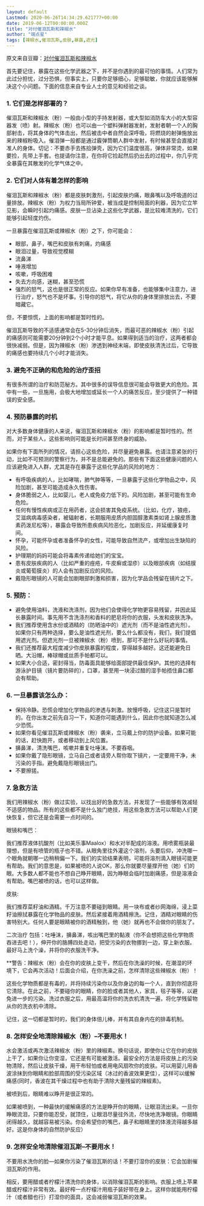 ```yaml
---
layout: default
Lastmod: 2020-06-26T14:34:29.621777+00:00
date: 2019-06-12T00:00:00.000Z
title: "对付催泪瓦斯和辣椒水"
author: "端点星"
tags: [辣椒水,催泪瓦斯,皮肤,暴露,遮光]
---
```


原文来自豆瓣：[对付催泪瓦斯和辣椒水](https://www.douban.com/note/291326587/)

首先要记住，暴露在这些化学武器之下，并不是你遇到的最可怕的事情。人们常为此过分担忧，过分恐惧，但事实上，只要你足够细心，足够聪敏，你就应该能够解决这个小问题。下面的信息来自专业人士的意见和经验之谈。

### 1\. 它们是怎样部署的？

催泪瓦斯和辣椒水（粉）一般由小型的手持发射器，或大型如消防车大小的大型容器发（喷）射。辣椒水（粉）也可以由一个塑料弹射器发射，发射者朝一个人的胸部射击，将其身体的气体击出，然后被击中者自然会深呼吸，将燃烧的射弹施放出来的辣椒粉吸入。催泪弹一般都是通过霰弹筒朝人群中发射，有时候甚至会直接对准人的身体。切记：不要赤手去拣拾弹壳，因为它们温度很高，弹体非常烫，如果要捡，先带上手套。也提请你注意，在你将它捡起然后扔出去的过程中，你几乎完全暴露在其散发的化学气体之中。

### 2\. 它们对人体有着怎样的影响

催泪瓦斯和辣椒水（粉）都是皮肤刺激剂，引起皮肤灼痛，眼鼻嘴以及呼吸道的过量排放。辣椒水（粉）为权力当局所钟爱，被当成是控制局面的利器，因为它立竿见影，会瞬时引起灼痛感。皮肤一旦沾染上这些化学武器，是比较难清洗的，它们能够引起轻度灼伤。

一旦暴露在催泪瓦斯或辣椒水（粉）之下，你可能会：

*   眼部，鼻子，嘴巴和皮肤有刺痛，灼痛感
*   眼泪过量，导致视觉模糊
*   流鼻涕
*   唾液增加
*   咳嗽，呼吸困难
*   失去方向感，迷糊，甚至恐慌
*   强烈的怒气，这也是很正常的反应。如果你早有准备，也能够集中注意力，进行治疗，怒气也不是坏事。引导你的怒气，将它从你的身体里排放出去，不要暗藏它。

但，不要惊慌，上面的影响都是暂时性的。

催泪瓦斯导致的不适感通常会在5-30分钟后消失，而最可恶的辣椒水（粉）引起的痛感则可能需要20分钟到2个小时才能平息。如果得到适当的治疗，这两者都会很快减弱。但是，因为辣椒水（粉）渗透到神经末端，即使皮肤清洗过后，它导致的痛感也要持续几个小时才能消失。

### 3\. 避免不正确的和危险的治疗歪招

有很多所谓的治疗和防范秘方。其中很多的误导信息很可能会导致更大的危险。其中有一些，一旦施用，会极大地增加或延长一个人的痛苦反应，至少提供了一种错误的安全感。

### 4\. 预防暴露的时机

对大多数身体健康的人来说，催泪瓦斯和辣椒水（粉）的影响都是暂时性的。然而，对于某些人，这些影响则可能是长时间甚至终身的威胁。

如果你有下面所列的情况，请担心这些危险，并尽量避免暴露。也请注意紧张的行动，比如不可预测的警察行为，并不是总能避免的。那些有下面这些健康问题的人应该避免进入人群，尤其是存在暴露于这些化学品的风险的地方：

*   有呼吸疾病的人，比如哮喘，肺气肿等等，一旦暴露于这些化学物品之中，风险加剧，甚至可能造成永久性伤害。
*   身体脆弱之人，比如婴儿，老人或免疫力低下的。风险加剧，甚至可能有生命危险。
*   任何有慢性疾病或正在用药者，这会损害其免疫系统。（比如，化疗，狼疮，艾滋病病毒感染者，被辐射者，长期服用皮质内胆固醇激素类如肾上腺皮质激素药泼尼松等），暴露会导致所患疾病风险恶化，加剧反应，并延缓康复时间。
*   怀孕，可能怀孕或者准备怀孕的女性，可能导致自然流产，或增加出生缺陷的风险。
*   护理期的妈妈可能会将毒素传递给她们的宝宝。
*   患有皮肤疾病的人（比如严重的痤疮，牛皮癣或湿疹）以及眼部疾病（如结膜炎或葡萄膜炎）的人会有加剧反应的风险。
*   戴隐形眼镜的人可能会加剧眼部刺激和损害，因为化学品会残留在镜片之下。

### 5\. 预防：

*   避免使用油料，洗液和洗涤剂，因为他们会使得化学物更容易残留，并因此延长暴露时间。事先用不含洗涤剂和香料的肥皂将你的衣服，头发和皮肤洗净。
*   我们推荐使用含水份或酒精的（防晒油中的）遮光剂（而不是油性遮光剂）。如果你只有两种选择，要么是油性遮光剂，要么什么都没有，我们，我们提倡用遮光剂。但遮光剂一旦被辣椒水（粉）喷到，那可不是什么好玩的事情。
*   我们还推荐最大程度减少你皮肤暴露的程度，穿得越多越好。这还能避免日晒。大沿帽，棒球帽或丝质手帕都可以。
*   如果大小合适，密封得当，防毒面具能够给面部提供最佳保护。其他的选择有游泳护目镜（镜片要防碎的），口罩，甚至用一块浸过醋的湿手帕捂住鼻口都会有帮助。

### 6\. 一旦暴露该怎么办：

*   保持冷静。恐慌会增加化学物品的渗透与刺激。放慢呼吸，记住这只是暂时的。在你出发之前先自习一下，知道你可能遇到什么，因此你也就知道怎么减少恐慌。
*   如果你看见催泪瓦斯或辣椒水（粉）袭来，立马戴上你的防护设备。如果可能的话，赶快跑开，或者移动到上风位置。
*   擤鼻涕，清洗嘴巴，咳嗽并重复吐唾沫。不要吞咽。
*   如果你戴了隐形眼镜，立马自己或者请旁人帮你取下镜片，一定要用干净，未污染的手指。避免戴隐形眼镜出门。
*   不要擦搓。

### 7\. 急救方法

我们用辣椒水（粉）做过实验，以找出好的急救方法，并发现了一些能够有效减轻不适感的物品。所有的这些都不是什么独门绝技，用这些急救方法可以帮助人们更快恢复，但它还是会需要一点时间的。

眼镜和嘴巴：

我们推荐液体抗酸剂（比如美乐事Maalox）和水对半配成的溶液。用喷雾瓶装最理想，但是有喷管的瓶子也不错。从眼角里往外灌这个溶剂，头要后仰，冲洗哪一个眼角就朝哪一边稍稍偏一下。我们的实验结果表明，可能将溶剂滴入眼镜可能更有帮助。我们的意思是，如果被喷的人说OK，那么你就要尽量撑开他（她）们的眼。大多数人都不能也不想自己睁开眼睛，因为睁眼会临时加剧痛感，但是溶液会有帮助。嘴巴被喷的话，也可以这样做。

皮肤:

我们推荐菜籽油和酒精。千万注意不要碰到眼睛。用一块布或者纱网海绵，浸上菜籽油擦拭暴露在化学物品的皮肤。然后紧接着用酒精擦洗。记住，酒精对眼睛的伤害特别大。任何人要是眼睛被你的酒精触到，他（她）就再也不会做你的朋友了。

二次治疗 包括：吐唾沫，擤鼻涕，咳出嘴巴里的黏液（你不会想把这些化学物质吞进去吧！），伸开你的胳膊四处走动，把受污染的衣物挪到一边，穿上新衣服。最好马上洗个澡，并将你的衣服洗干净。

\*\*警告：辣椒水（粉）会在你的皮肤上变干，然后在你洗澡的时候，在潮湿的环境下，它会再次活动！后面会介绍，在你洗澡之前，怎样清除这些辣椒水（粉）！

这些化学物质都是有毒的，并将持续污染你以及你身边的每一个人，直到你彻底将它清除。在此之前，不要碰你的眼睛，你的脸或者其他人，家具，毯子等等，以避免进一步的污染。洗过衣服之后，用最高温将你的洗衣机清洗一遍，将化学残留物从你的洗衣机中清除。

记住，这一切都是暂时的，我们的身体倍儿棒，并有其自身内在的排毒机制。

### 8\. 怎样安全地清除辣椒水（粉）–不要用水！

水会激活或再次激活辣椒水（粉）里的辣椒素。换句话说，即使你让它在你的皮肤上干了，如果你让你变湿，它还是有可能被激活。最安全的方法是将皮肤上的污染物清除，然后让皮肤干燥，用干布轻怕或者用电风扇吹你的皮肤。可以用婴儿用香波涂抹到你眼睛和脸部周围的受污染区域（冰过的香波效果更佳），这样可以缓解痛感(同时，香波在其干燥过程中也有助于清除大量残留的辣椒素)。

被喷到后，眼睛难以睁开是很正常的。

如果被喷到，一种最快的缓解痛感的方法是睁开你的眼睛，让眼泪流出来。一旦你睁眼流泪，只要你能忍受，就顶住，让眼泪尽量往外流，尽快地洗净眼镜。你眼睛闭得越久，就越容易被污染。你会希望你的嘴巴，鼻子和眼睛里的体液流得越多越好。这是你身体的自然防护反应）

### 9\. 怎样安全地清除催泪瓦斯–不要用水！

不要用水洗你的脸—如果你污染了催泪瓦斯的话！不要打湿你的皮肤：它会加剧催泪瓦斯的作用。

相反，要用醋或者柠檬汁清洗你的身体，以消除催泪瓦斯的影响。衣服上喷上苹果醋或柠檬汁非常有效。最好榨一点柠檬汁用瓶子装好带在身上。这样你就能用柠檬汁（或者醋也行）打湿你的面具，这会减弱催泪瓦斯的效果。

